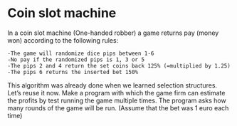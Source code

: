 # Coin slot machine
In a coin slot machine (One-handed robber) a game returns pay (money won) according to the following rules:

    -The game will randomize dice pips between 1-6
    -No pay if the randomized pips is 1, 3 or 5
    -The pips 2 and 4 return the set coins back 125% (=multiplied by 1.25)
    -The pips 6 returns the inserted bet 150%

This algorithm was already done when we learned selection structures. Let’s reuse it now.
Make a program with which the game firm can estimate the profits by test running the game multiple times. The program asks how many rounds of the game will be run. (Assume that the bet was 1 euro each time)